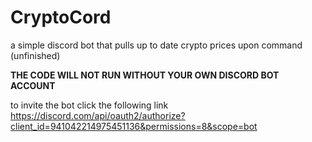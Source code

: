 # CryptoCord
a simple discord bot that pulls up to date crypto prices upon command (unfinished)

**THE CODE WILL NOT RUN WITHOUT YOUR OWN DISCORD BOT ACCOUNT**

to invite the bot click the following link
https://discord.com/api/oauth2/authorize?client_id=941042214975451136&permissions=8&scope=bot
